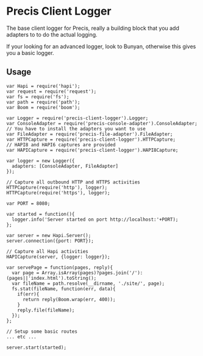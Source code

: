 Precis Client Logger
===

The base client logger for Precis, really a building block that you add adapters
to to do the actual logging.

If your looking for an advanced logger, look to Bunyan, otherwise this gives you
a basic logger.

Usage
---

```
var Hapi = require('hapi');
var request = require('request');
var fs = require('fs');
var path = require('path');
var Boom = require('boom');

var Logger = require('precis-client-logger').Logger;
var ConsoleAdapter = require('precis-console-adapter').ConsoleAdapter;
// You have to install the adapters you want to use
var FileAdapter = require('precis-file-adapter').FileAdapter;
var HTTPCapture = require('precis-client-logger').HTTPCapture;
// HAPI8 and HAPI6 captures are provided
var HAPICapture = require('precis-client-logger').HAPI8Capture;

var logger = new Logger({
  adapters: [ConsoleAdapter, FileAdapter]
});

// Capture all outbound HTTP and HTTPS activities
HTTPCapture(require('http'), logger);
HTTPCapture(require('https'), logger);

var PORT = 8080;

var started = function(){
  logger.info('Server started on port http://localhost:'+PORT);
};

var server = new Hapi.Server();
server.connection({port: PORT});

// Capture all Hapi activities
HAPICapture(server, {logger: logger});

var servePage = function(pages, reply){
  var page = Array.isArray(pages)?pages.join('/'):(pages||'index.html').toString();
  var fileName = path.resolve(__dirname, './site/', page);
  fs.stat(fileName, function(err, data){
    if(err){
      return reply(Boom.wrap(err, 400));
    }
    reply.file(fileName);
  });
};

// Setup some basic routes
... etc ...

server.start(started);
```
